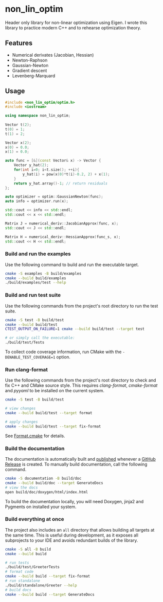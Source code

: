 # non_lin_optim

Header only library for non-linear optimization using Eigen. I wrote this library to practice modern C++ and to rehearse optimization theory.

## Features

- Numerical derivates (Jacobian, Hessian)
- Newton-Raphson
- Gaussian-Newton
- Gradient descent
- Levenberg-Marquard

## Usage

```cpp
#include <non_lin_optim/optim.h>
#include <iostream>

using namespace non_lin_optim;  
    
Vector t(2);
t(0) = 1;
t(1) = 2;

Vector x(2); 
x(0) = 0.0;
x(1) = 0.0; 

auto func = [&](const Vector& x) -> Vector {
    Vector y_hat(2);
    for(int i=0; i<t.size(); ++i){
        y_hat(i) = pow(x(0)*t(i)-0.2, 2) + x(1);
    }
    return y_hat.array()-1; // return residuals
};    

auto optimizer = optim::GaussianNewton(func);  
auto info = optimizer.run(x);

std::cout << info << std::endl;
std::cout << x << std::endl;
```
```cpp
Matrix J = numerical_deriv::JacobianApprox(func, x);
std::cout << J << std::endl;

Matrix H = numerical_deriv::HessianApprox(func_s, x);
std::cout << H << std::endl;
```
    
### Build and run the examples

Use the following command to build and run the executable target.

```bash
cmake -S examples -B build/examples
cmake --build build/examples
./build/examples/test --help
```

### Build and run test suite

Use the following commands from the project's root directory to run the test suite.

```bash
cmake -S test -B build/test
cmake --build build/test
CTEST_OUTPUT_ON_FAILURE=1 cmake --build build/test --target test

# or simply call the executable: 
./build/test/Tests
```

To collect code coverage information, run CMake with the `-DENABLE_TEST_COVERAGE=1` option.

### Run clang-format

Use the following commands from the project's root directory to check and fix C++ and CMake source style.
This requires _clang-format_, _cmake-format_ and _pyyaml_ to be installed on the current system.

```bash
cmake -S test -B build/test

# view changes
cmake --build build/test --target format

# apply changes
cmake --build build/test --target fix-format
```

See [Format.cmake](https://github.com/TheLartians/Format.cmake) for details.

### Build the documentation

The documentation is automatically built and [published](https://thelartians.github.io/ModernCppStarter) whenever a [GitHub Release](https://help.github.com/en/github/administering-a-repository/managing-releases-in-a-repository) is created.
To manually build documentation, call the following command.

```bash
cmake -S documentation -B build/doc
cmake --build build/doc --target GenerateDocs
# view the docs
open build/doc/doxygen/html/index.html
```

To build the documentation locally, you will need Doxygen, jinja2 and Pygments on installed your system.

### Build everything at once

The project also includes an `all` directory that allows building all targets at the same time.
This is useful during development, as it exposes all subprojects to your IDE and avoids redundant builds of the library.

```bash
cmake -S all -B build
cmake --build build

# run tests
./build/test/GreeterTests
# format code
cmake --build build --target fix-format
# run standalone
./build/standalone/Greeter --help
# build docs
cmake --build build --target GenerateDocs
```

